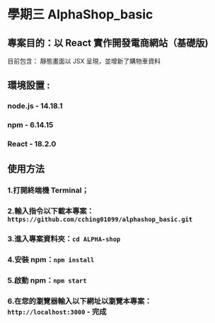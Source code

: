 # 學期三 AlphaShop_basic

## 專案目的：以 React 實作開發電商網站（基礎版)

目前包含： 靜態畫面以 JSX 呈現，並增新了購物車資料

## 環境設置 :

### node.js - 14.18.1

### npm - 6.14.15

### React - 18.2.0

## 使用方法

### 1.打開終端機 Terminal；

### 2.輸入指令以下載本專案：`https://github.com/cching01099/alphashop_basic.git`

### 3.進入專案資料夾：`cd ALPHA-shop`

### 4.安裝 npm：`npm install`

### 5.啟動 npm：`npm start`

### 6.在您的瀏覽器輸入以下網址以瀏覽本專案： `http://localhost:3000` - 完成
